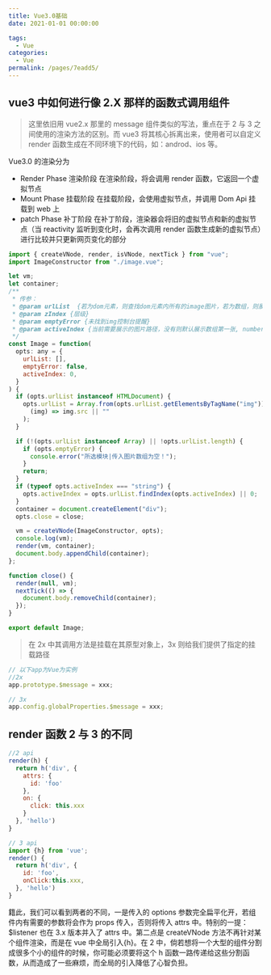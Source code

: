 ```yaml
---
title: Vue3.0基础
date: 2021-01-01 00:00:00

tags: 
  - Vue
categories: 
  - Vue
permalink: /pages/7eadd5/
---
```


## vue3 中如何进行像 2.X 那样的函数式调用组件

> 这里依旧用 vue2.x 那里的 message 组件类似的写法，重点在于 2 与 3 之间使用的渲染方法的区别。而 vue3 将其核心拆离出来，使用者可以自定义 render 函数生成在不同环境下的代码，如：androd、ios 等。

Vue3.0 的渲染分为

- Render Phase 渲染阶段
  在渲染阶段，将会调用 render 函数，它返回一个虚拟节点
- Mount Phase 挂载阶段
  在挂载阶段，会使用虚拟节点，并调用 Dom Api 挂载到 web 上
- patch Phase 补丁阶段
  在补丁阶段，渲染器会将旧的虚拟节点和新的虚拟节点（当 reactivity 监听到变化时，会再次调用 render 函数生成新的虚拟节点）进行比较并只更新网页变化的部分

```js
import { createVNode, render, isVNode, nextTick } from "vue";
import ImageConstructor from "./image.vue";

let vm;
let container;
/**
 * 传参：
 * @param urlList  {若为dom元素，则查找dom元素内所有的image图片，若为数组，则展示数组内的所有图片}
 * @param zIndex {层级}
 * @param emptyError {未找到img控制台提醒}
 * @param activeIndex {当前需要展示的图片路径，没有则默认展示数组第一张, number|string}
 */
const Image = function(
  opts: any = {
    urlList: [],
    emptyError: false,
    activeIndex: 0,
  }
) {
  if (opts.urlList instanceof HTMLDocument) {
    opts.urlList = Array.from(opts.urlList.getElementsByTagName("img")).map(
      (img) => img.src || ""
    );
  }

  if (!(opts.urlList instanceof Array) || !opts.urlList.length) {
    if (opts.emptyError) {
      console.error("所选模块|传入图片数组为空！");
    }
    return;
  }
  if (typeof opts.activeIndex === "string") {
    opts.activeIndex = opts.urlList.findIndex(opts.activeIndex) || 0;
  }
  container = document.createElement("div");
  opts.close = close;

  vm = createVNode(ImageConstructor, opts);
  console.log(vm);
  render(vm, container);
  document.body.appendChild(container);
};

function close() {
  render(null, vm);
  nextTick(() => {
    document.body.removeChild(container);
  });
}

export default Image;
```

> 在 2x 中其调用方法是挂载在其原型对象上，3x 则给我们提供了指定的挂载路径

```js
// 以下app为Vue为实例
//2x
app.prototype.$message = xxx;

// 3x
app.config.globalProperties.$message = xxx;
```

## render 函数 2 与 3 的不同

```js
//2 api
render(h) {
  return h('div', {
    attrs: {
      id: 'foo'
    },
    on: {
      click: this.xxx
    }
  }, 'hello')
}

// 3 api
import {h} from 'vue';
render() {
  return h('div', {
    id: 'foo',
    onClick:this.xxx,
  }, 'hello')
}
```

籍此，我们可以看到两者的不同，一是传入的 options 参数完全扁平化开，若组件内有需要的参数将会作为 props 传入，否则将传入 attrs 中。特别的一提：\$listener 也在 3.x 版本并入了 attrs 中。第二点是 createVNode 方法不再针对某个组件渲染，而是在 vue 中全局引入{h}。在 2 中，倘若想将一个大型的组件分割成很多个小的组件的时候，你可能必须要将这个 h 函数一路传递给这些分割函数，从而造成了一些麻烦，而全局的引入降低了心智负担。
